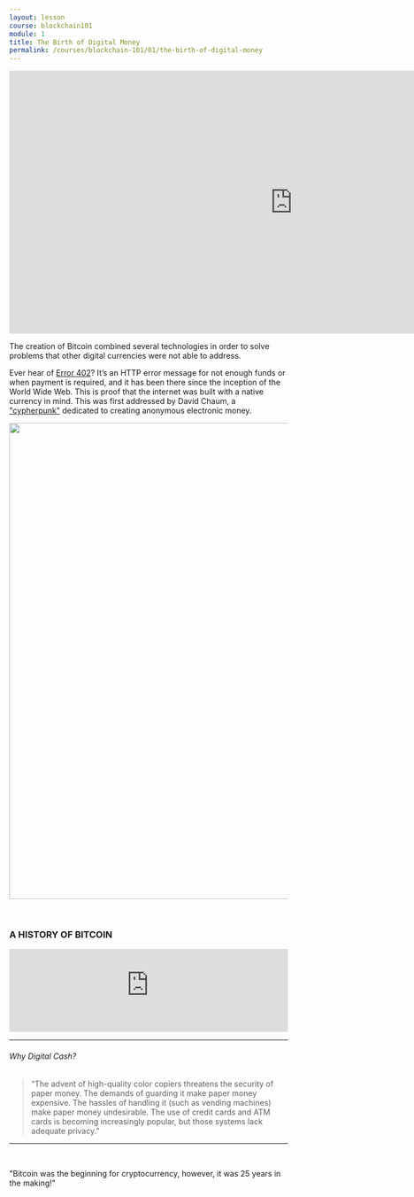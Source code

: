 ```yaml
---
layout: lesson
course: blockchain101
module: 1
title: The Birth of Digital Money
permalink: /courses/blockchain-101/01/the-birth-of-digital-money
---
```


<iframe src="https://www.youtube.com/embed/tpRFRQOtR_Y?rel=0" width="1024" height="475" frameborder="0" allowfullscreen="allowfullscreen"></iframe>

<span class="openingParagraph">The creation of Bitcoin combined several technologies in order to solve problems that other digital currencies were not able to address.</span>

Ever hear of <a href="https://en.wikipedia.org/wiki/List_of_HTTP_status_codes#4xx_Client_errors" target="_blank" rel="noopener noreferrer">Error 402</a>? It’s an HTTP error message for not enough funds or when payment is required, and it has been there since the inception of the World Wide Web. This is proof that the internet was built with a native currency in mind. This was first addressed by David Chaum, a <a href="https://en.wikipedia.org/wiki/Cypherpunk" target="_blank" rel="noopener noreferrer">"cypherpunk"</a> dedicated to creating anonymous electronic money.

<img class="aligncenter wp-image-4160 size-full" src="https://theblockchaininstitute.org/wp-content/uploads/2019/01/error502.png" alt="" width="1600" height="860" />

&nbsp;
<h3>A HISTORY OF BITCOIN</h3>
<iframe id="historyIFrame" scrolling="no" frameBorder="0" src="https://history.theblockchaininstitute.org/" width="100%" min-height="calc(100% - 5em)"></iframe>
<hr />

<div class="tealCallout">
<h6>Why Digital Cash?</h6>
<blockquote>“The advent of high-quality color copiers threatens the security of paper money. The demands of guarding it make paper money expensive. The hassles of handling it (such as vending machines) make paper money undesirable. The use of credit cards and ATM cards is becoming increasingly popular, but those systems lack adequate privacy.”</blockquote>

<hr />

&nbsp;
<div class="bigQuote">"Bitcoin was the beginning for cryptocurrency, however, it was 25 years in the making!"</div>
&nbsp;
